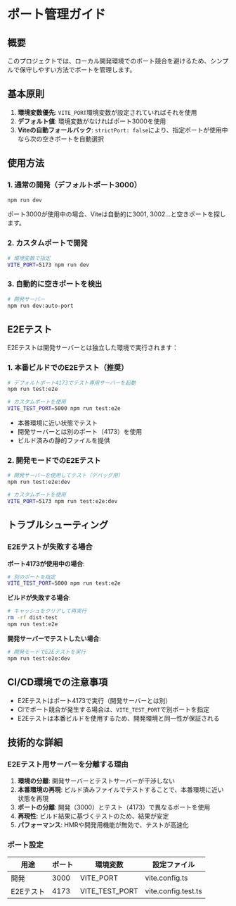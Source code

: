 # ポート管理ガイド

## 概要

このプロジェクトでは、ローカル開発環境でのポート競合を避けるため、シンプルで保守しやすい方法でポートを管理します。

## 基本原則

1. **環境変数優先**: `VITE_PORT`環境変数が設定されていればそれを使用
2. **デフォルト値**: 環境変数がなければポート3000を使用
3. **Viteの自動フォールバック**: `strictPort: false`により、指定ポートが使用中なら次の空きポートを自動選択

## 使用方法

### 1. 通常の開発（デフォルトポート3000）

```bash
npm run dev
```

ポート3000が使用中の場合、Viteは自動的に3001, 3002...と空きポートを探します。

### 2. カスタムポートで開発

```bash
# 環境変数で指定
VITE_PORT=5173 npm run dev
```

### 3. 自動的に空きポートを検出

```bash
# 開発サーバー
npm run dev:auto-port
```

## E2Eテスト

E2Eテストは開発サーバーとは独立した環境で実行されます：

### 1. 本番ビルドでのE2Eテスト（推奨）

```bash
# デフォルトポート4173でテスト専用サーバーを起動
npm run test:e2e

# カスタムポートを使用
VITE_TEST_PORT=5000 npm run test:e2e
```

- 本番環境に近い状態でテスト
- 開発サーバーとは別のポート（4173）を使用
- ビルド済みの静的ファイルを提供

### 2. 開発モードでのE2Eテスト

```bash
# 開発サーバーを使用してテスト（デバッグ用）
npm run test:e2e:dev

# カスタムポートを使用
VITE_PORT=5173 npm run test:e2e:dev
```

## トラブルシューティング

### E2Eテストが失敗する場合

**ポート4173が使用中の場合**:
```bash
# 別のポートを指定
VITE_TEST_PORT=5000 npm run test:e2e
```

**ビルドが失敗する場合**:
```bash
# キャッシュをクリアして再実行
rm -rf dist-test
npm run test:e2e
```

**開発サーバーでテストしたい場合**:
```bash
# 開発モードでE2Eテストを実行
npm run test:e2e:dev
```

## CI/CD環境での注意事項

- E2Eテストはポート4173で実行（開発サーバーとは別）
- CIでポート競合が発生する場合は、`VITE_TEST_PORT`で別ポートを指定
- E2Eテストは本番ビルドを使用するため、開発環境と同一性が保証される

## 技術的な詳細

### E2Eテスト用サーバーを分離する理由

1. **環境の分離**: 開発サーバーとテストサーバーが干渉しない
2. **本番環境の再現**: ビルド済みファイルでテストすることで、本番環境に近い状態を再現
3. **ポートの分離**: 開発（3000）とテスト（4173）で異なるポートを使用
4. **再現性**: ビルド結果に基づくテストのため、結果が安定
5. **パフォーマンス**: HMRや開発用機能が無効で、テストが高速化

### ポート設定

| 用途 | ポート | 環境変数 | 設定ファイル |
|------|---------|---------------|------------------|
| 開発 | 3000 | VITE_PORT | vite.config.ts |
| E2Eテスト | 4173 | VITE_TEST_PORT | vite.config.test.ts |